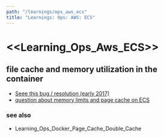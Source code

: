 ```yaml
---
path: "/learnings/ops_aws_ecs"
title: "Learnings: Ops: AWS: ECS"
---
```


# <<Learning_Ops_Aws_ECS>>

## file cache and memory utilization in the container

  * [Seee this bug / resolution (early 2017)](https://github.com/aws/amazon-ecs-agent/issues/280)
   * [question about memory limits and page cache on ECS](https://github.com/moby/moby/issues/21759)
   
### see also

  * Learning_Ops_Docker_Page_Cache_Double_Cache
  
